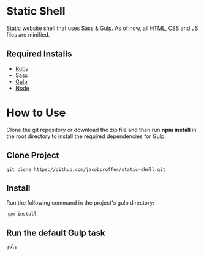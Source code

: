 # Static Shell

Static website shell that uses Sass &amp; Gulp. As of now, all HTML, CSS and JS files are minified.

## Required Installs

+ [Ruby](https://www.ruby-lang.org/en/)
+ [Sass](http://sass-lang.com/)
+ [Gulp](http://gulpjs.com/)
+ [Node](https://nodejs.org/en/)

# How to Use

Clone the git repository or download the zip file and then run **npm install** in the root directory to install the required dependencies for Gulp.

## Clone Project

    git clone https://github.com/jacobproffer/static-shell.git

## Install

Run the following command in the project's gulp directory:

    npm install

## Run the default Gulp task

    gulp
